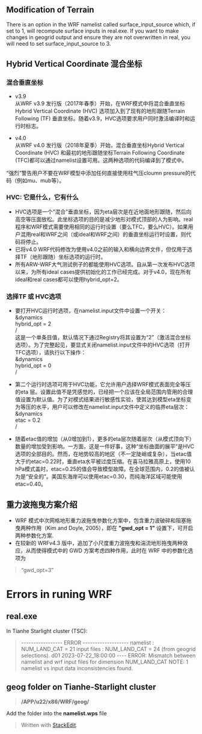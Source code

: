 ## Modification of Terrain
There is an option in the WRF namelist called surface_input_source which, if set to 1, will recompute surface inputs in real.exe. If you want to make changes in geogrid output and ensure they are not overwritten in real, you will need to set surface_input_source to 3.

## Hybrid Vertical Coordinate 混合坐标
### 混合垂直坐标

- v3.9  
从WRF v3.9 发行版（2017年春季）开始，在WRF模式中将混合垂直坐标Hybrid Vertical Coordinate (HVC) 选项加入到了现有的地形跟随Terrain Following (TF) 垂直坐标。随着v3.9，HVC选项要求用户同时激活编译时和运行时标志。

- v4.0  
从WRF v4.0 发行版（2018年夏季）开始，混合垂直坐标Hybrid Vertical Coordinate (HVC) 和最初的地形跟随坐标Terrain Following Coordinate (TFC)都可以通过namelist设置可用。这两种选项的代码编译到了模式中。

“强烈”警告用户不要在WRF模型中添加任何直接使用柱气压cloumn pressure的代码（例如mu、mub等）。

### HVC: 它是什么，它有什么

- HVC选项是一个“混合”垂直坐标，因为eta层次是在近地面地形跟随，然后向高空等压面放松。此坐标选项的目的是减少地形对模式顶部的人为影响。real程序和WRF模式需要使用相同的运行时设置（要么TFC，要么HVC）。如果用户混用real和WRF之间（或ideal和WRF之间）的垂直坐标运行时设置，则代码将停止。  
- 已将v4.0 WRF代码修改为使用v4.0之前的输入和横向边界文件，但仅用于选择TF（地形跟随）坐标选项的运行时。  
- 所有ARW-WRF大气测试例子的都能使用HVC选项。自从第一次发布HVC选项以来，为所有ideal cases提供初始化的工作已经完成。对于v4.0，现在所有ideal和real cases都可以使用hybrid_opt=2。

###   选择TF 或 HVC选项

- 要打开HVC运行时选项，在namelist.input文件中设置一个开关：  
&dynamics  
hybrid_opt = 2  
/  
这是一个单条目值，默认情况下通过Registry将其设置为“2”（激活混合坐标选项）。为了完整起见，要显式关闭namelist.input文件中的HVC选项（打开TFC选项），请执行以下操作：  
&dynamics  
hybrid_opt = 0  
/

- 第二个运行时选项可用于HVC功能，它允许用户选择WRF模式表面完全等压的eta 层。设置此值不是凭感觉的，已经把一个应该在全局范围内管用的合理值设置为默认值。为了对模式结果进行敏感性实验，使其达到模型eta坐标变为等压的水平，用户可以修改在namelist.input文件中定义的临界eta层次：  
&dynamics  
etac = 0.2  
/

- 随着etac值的增加（从0增加到1），更多的eta层次随着层次（从模式顶向下）数量的增加受到影响。一方面，这是一件好事，这种“坐标曲面的展平”是HVC选项的全部目的。然而，在地势较高的地区（不一定陡峭或复杂），当etac值大于约etac=0.22时，垂直eta水平被过度压缩。在喜马拉雅高原上，使用10 hPa模式盖时，etac=0.25的值会导致模型故障。在全球范围内，0.2的值被认为是“安全的”。美国东海岸可以使用etac=0.30，而纯海洋区域可能使用etac=0.40。

## 重力波拖曳方案介绍
- WRF 模式中次网格地形重力波拖曳参数化方案中，包含重力波破碎和阻塞拖曳两种作用（Kim and Doyle, 2005），即在 **"gwd_opt = 1"**  设置下，可开启两种参数化方案.  
- 在较新的 WRFv4.3 版中，追加了小尺度重力波拖曳和湍流地形拖曳两种效应，从而使得模式中的 GWD 方案考虑四种作用，此时在 WRF 中的参数化选项为

> “gwd_opt=3”


# Errors in runing WRF

## real.exe  

In Tianhe Starlight cluster (TSC):

>  ----------------- ERROR -------------------
namelist    : NUM_LAND_CAT =         21
input files : NUM_LAND_CAT =         24 (from geogrid selections).
d01 2023-07-22_18:00:00 ---- ERROR: Mismatch between namelist and wrf input files for dimension NUM_LAND_CAT
NOTE:       1 namelist vs input data inconsistencies found.

## geog folder on Tianhe-Starlight cluster

>  **/APP/u22/x86/WRF/geog/**

Add the  folder into the **namelist.wps** file

> Written with [StackEdit](https://stackedit.io/).
<!--stackedit_data:
eyJoaXN0b3J5IjpbMzY5MjcwNjkyXX0=
-->